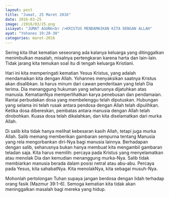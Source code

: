 ```yaml
---
layout: post
title: "Jumat, 25 Maret 2016"
date: 2016-03-25
image: /2016/03/25.png
isiayat: "JUMAT AGUNG<br />KRISTUS MENDAMAIKAN KITA DENGAN ALLAH"
ayat: "Yohanes 19:28-30"
categories: maret-2016
---
```


Sering kita lihat kematian seseorang ada kalanya keluarga yang ditinggalkan menimbulkan masalah, misalnya pertengkaran karena harta dan lain-lain. Tidak jarang kita temukan soal itu di tengah keluarga Kristiani.

Hari ini kita memperingati kematian Yesus Kristus, yang adalah mendamaikan kita dengan Allah. Yohannes menyaksikan saatnya Kristus akan disalibkan. Ia harus minum dari cawan penderitaan yang telah Dia terima. Dia menanggung hukuman yang seharusnya dijatuhkan atas manusia. KematianNya memperlihatkan karya penebusan dan pendamaian. Rantai perbudakan dosa yang membelenggu telah diputuskan. Hubungan yang selama ini telah rusak antara pendosa dengan Allah telah dipulihkan. Ketika dosa dibereskan, pembatas antara manusia dengan Allah telah dirobohkan. Kuasa dosa telah dikalahkan, dan kita diselamatkan dari murka Allah.

Di salib kita tidak hanya melihat kebesaran kasih Allah, tetapi juga murka Allah. Salib memang memberikan gambaran sempurna tentang Manusia yang rela mengorbankan diri-Nya bagi manusia lainnya. Berhadapan dengan salib, seharusnya bukan hanya membuat kita mengambil gambaran teladan saja. Kita harus memilih: percaya pada Kristus yang menyelamatkan atau menolak Dia dan kemudian menanggung murka-Nya. Salib tidak membiarkan manusia berada dalam posisi netral atau abu-abu. Percaya pada Yesus, kita sahabatNya. Kita menolakNya, kita sebagai musuh-Nya.

Mohonlah pertolongan Tuhan supaya jangan berdosa dengan lidah terhadap orang fasik (Mazmur 39:1-6). Semoga kematian kita tidak akan meninggalkan masalah bagi mereka yang hidup.